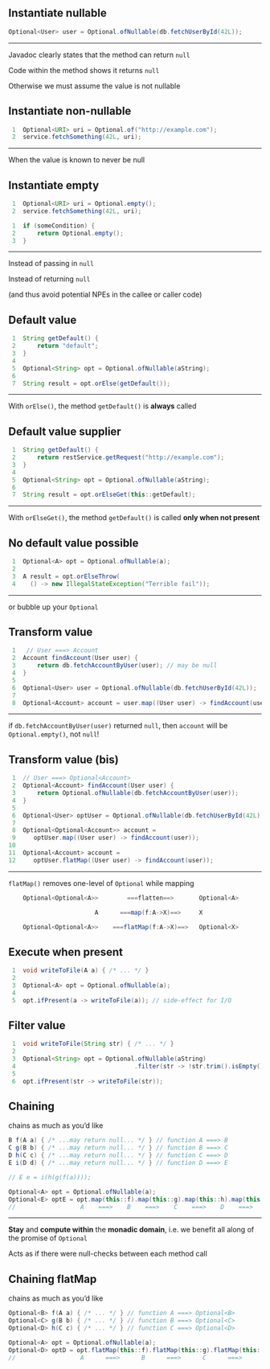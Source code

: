 ## Instantiate nullable

~~~java
Optional<User> user = Optional.ofNullable(db.fetchUserById(42L));
~~~

- - -

Javadoc clearly states that the method can return ```null```

Code within the method shows it returns ```null```

Otherwise we must assume the value is not nullable


## Instantiate non-nullable

~~~java
 1  Optional<URI> uri = Optional.of("http://example.com");
 2  service.fetchSomething(42L, uri);
~~~

- - -

When the value is known to never be null


## Instantiate empty

~~~java
 1  Optional<URI> uri = Optional.empty();
 2  service.fetchSomething(42L, uri);
~~~
~~~java
 1  if (someCondition) {
 2      return Optional.empty();
 3  }
~~~

- - -

Instead of passing in ```null```

Instead of returning ```null```

(and thus avoid potential NPEs in the callee or caller code)


## Default value

~~~java
 1  String getDefault() {
 2      return "default";
 3  }
 4
 5  Optional<String> opt = Optional.ofNullable(aString);
 6
 7  String result = opt.orElse(getDefault());
~~~

- - -

With ```orElse()```, the method ```getDefault()``` is **always** called


## Default value supplier

~~~java
 1  String getDefault() {
 2      return restService.getRequest("http://example.com");
 3  }
 4
 5  Optional<String> opt = Optional.ofNullable(aString);
 6
 7  String result = opt.orElseGet(this::getDefault);
~~~

- - -

With ```orElseGet()```, the method ```getDefault()``` is called **only when not present**


## No default value possible

~~~java
 1  Optional<A> opt = Optional.ofNullable(a);
 2
 3  A result = opt.orElseThrow(
 4    () -> new IllegalStateException("Terrible fail"));
~~~

- - -

or bubble up your ```Optional```


## Transform value

~~~java
 1   // User ===> Account
 2  Account findAccount(User user) {
 3      return db.fetchAccountByUser(user); // may be null
 4  }
 5
 6  Optional<User> user = Optional.ofNullable(db.fetchUserById(42L));
 7
 8  Optional<Account> account = user.map((User user) -> findAccount(user));
~~~

- - -

if ```db.fetchAccountByUser(user)``` returned ```null```, then ```account``` will be ```Optional.empty()```, not ```null```!


## Transform value (bis)

~~~java
 1  // User ===> Optional<Account>
 2  Optional<Account> findAccount(User user) {
 3      return Optional.ofNullable(db.fetchAccountByUser(user));
 4  }
 5
 6  Optional<User> optUser = Optional.ofNullable(db.fetchUserById(42L));
 7
 8  Optional<Optional<Account>> account = 
 9     optUser.map((User user) -> findAccount(user));
10
11  Optional<Account> account = 
12     optUser.flatMap((User user) -> findAccount(user));
~~~

- - -

```flatMap()``` removes one-level of ```Optional``` while mapping

~~~java
    Optional<Optional<A>>        ===flatten==>       Optional<A>

                        A      ===map(f:A->X)==>     X

    Optional<Optional<A>>    ===flatMap(f:A->X)==>   Optional<X>
~~~


## Execute when present

~~~java
 1  void writeToFile(A a) { /* ... */ }
 2
 3  Optional<A> opt = Optional.ofNullable(a);
 4
 5  opt.ifPresent(a -> writeToFile(a)); // side-effect for I/O
~~~


## Filter value

~~~java
 1  void writeToFile(String str) { /* ... */ }
 2
 3  Optional<String> opt = Optional.ofNullable(aString)
 4                                 .filter(str -> !str.trim().isEmpty());
 5
 6  opt.ifPresent(str -> writeToFile(str));
~~~


## Chaining

chains as much as you’d like
~~~java
B f(A a) { /* ...may return null... */ } // function A ===> B
C g(B b) { /* ...may return null... */ } // function B ===> C
D h(C c) { /* ...may return null... */ } // function C ===> D
E i(D d) { /* ...may return null... */ } // function D ===> E

// E e = i(h(g(f(a))));

Optional<A> opt = Optional.ofNullable(a);
Optional<E> optE = opt.map(this::f).map(this::g).map(this::h).map(this::i);
//                  A    ===>    B    ===>    C    ===>    D    ===>    E
~~~

- - -

**Stay** and **compute within** the **monadic domain**, i.e. we benefit all along of the promise of ```Optional```

Acts as if there were null-checks between each method call


## Chaining flatMap

chains as much as you’d like
~~~java
Optional<B> f(A a) { /* ... */ } // function A ===> Optional<B>
Optional<C> g(B b) { /* ... */ } // function B ===> Optional<C>
Optional<D> h(C c) { /* ... */ } // function C ===> Optional<D>

Optional<A> opt = Optional.ofNullable(a);
Optional<D> optD = opt.flatMap(this::f).flatMap(this::g).flatMap(this::h);
//                  A      ===>      B      ===>      C      ===>      D
~~~
